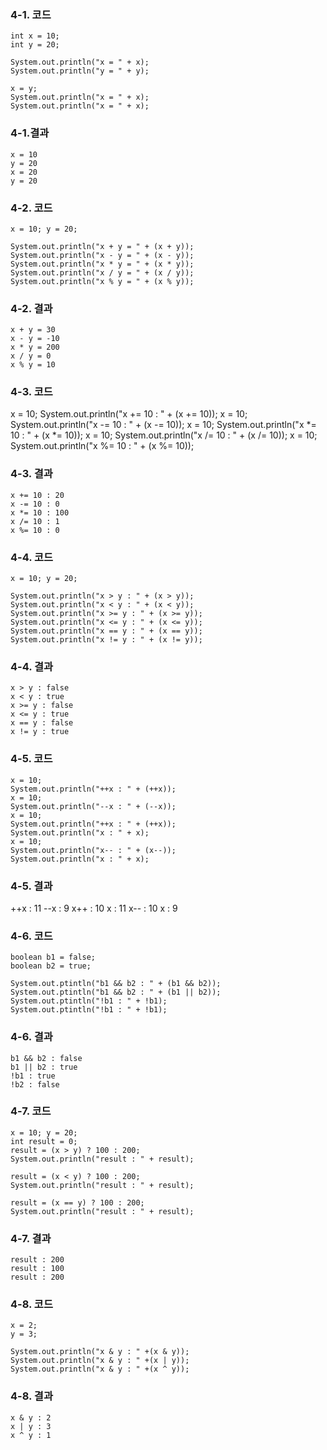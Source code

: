 ### 4-1. 코드

    int x = 10;
    int y = 20;

    System.out.println("x = " + x);
    System.out.println("y = " + y);

    x = y;
    System.out.println("x = " + x);
    System.out.println("x = " + x);

### 4-1.결과

    x = 10
    y = 20
    x = 20
    y = 20


### 4-2. 코드

    x = 10; y = 20;

    System.out.println("x + y = " + (x + y));
    System.out.println("x - y = " + (x - y));
    System.out.println("x * y = " + (x * y));
    System.out.println("x / y = " + (x / y));
    System.out.println("x % y = " + (x % y));

### 4-2. 결과

    x + y = 30
    x - y = -10
    x * y = 200
    x / y = 0
    x % y = 10


### 4-3. 코드

x = 10;
System.out.println("x += 10 : " + (x += 10));
x = 10;
System.out.println("x -= 10 : " + (x -= 10));
x = 10;
System.out.println("x *= 10 : " + (x *= 10));
x = 10;
System.out.println("x /= 10 : " + (x /= 10));
x = 10;
System.out.println("x %= 10 : " + (x %= 10));


### 4-3. 결과

    x += 10 : 20
    x -= 10 : 0
    x *= 10 : 100
    x /= 10 : 1
    x %= 10 : 0


### 4-4. 코드

    x = 10; y = 20;

    System.out.println("x > y : " + (x > y));
    System.out.println("x < y : " + (x < y));
    System.out.println("x >= y : " + (x >= y));
    System.out.println("x <= y : " + (x <= y));
    System.out.println("x == y : " + (x == y));
    System.out.println("x != y : " + (x != y));


### 4-4. 결과

    x > y : false
    x < y : true
    x >= y : false
    x <= y : true
    x == y : false
    x != y : true


### 4-5. 코드

    x = 10;
    System.out.println("++x : " + (++x));
    x = 10;
    System.out.println("--x : " + (--x));
    x = 10;
    System.out.println("++x : " + (++x));
    System.out.println("x : " + x);
    x = 10;
    System.out.println("x-- : " + (x--));
    System.out.println("x : " + x);

### 4-5. 결과

++x : 11
--x : 9
x++ : 10
x : 11
x-- : 10
x : 9

### 4-6. 코드

    boolean b1 = false;
    boolean b2 = true;

    System.out.ptintln("b1 && b2 : " + (b1 && b2));
    System.out.ptintln("b1 && b2 : " + (b1 || b2));
    System.out.ptintln("!b1 : " + !b1);
    System.out.ptintln("!b1 : " + !b1);


### 4-6. 결과

    b1 && b2 : false
    b1 || b2 : true
    !b1 : true
    !b2 : false
    

### 4-7. 코드

    x = 10; y = 20;
    int result = 0;
    result = (x > y) ? 100 : 200;
    System.out.println("result : " + result);

    result = (x < y) ? 100 : 200;
    System.out.println("result : " + result);

    result = (x == y) ? 100 : 200;
    System.out.println("result : " + result);

### 4-7. 결과

    result : 200
    result : 100
    result : 200

### 4-8. 코드

    x = 2;
    y = 3;

    System.out.println("x & y : " +(x & y));
    System.out.println("x & y : " +(x | y));
    System.out.println("x & y : " +(x ^ y));

### 4-8. 결과 

    x & y : 2
    x | y : 3
    x ^ y : 1
    